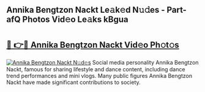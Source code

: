 ## Annika Bengtzon Nackt Le𝚊k𝚎d N𝚞𝚍es - Part-afQ Photos Vid𝚎o Le𝚊ks kBgua

# <h2><a href="http://fb6070h.evod.top/?m=Annika+Bengtzon+Nackt">🔗 👉🔴 Annika Bengtzon Nackt Vid𝚎o Ph𝚘t𝚘s</a></h2>

[![Annika Bengtzon Nackt N𝚞d𝚎s](https://i.imgur.com/8V9OHl7.gif)](http://fb6070h.evod.top/?m=Annika+Bengtzon+Nackt)
Social media personality Annika Bengtzon Nackt, famous for sharing lifestyle and dance content, including dance trend performances and mini vlogs. Many public figures Annika Bengtzon Nackt have made significant contributions to society. 
